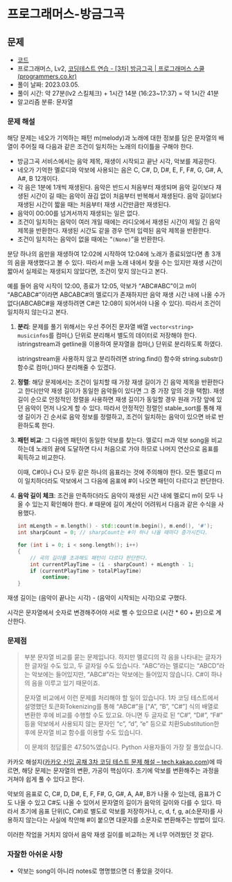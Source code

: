 # 프로그래머스-방금그곡

## 문제

- [코드](that_song.cpp)
- 프로그래머스, Lv2, [코딩테스트 연습 - [3차] 방금그곡 | 프로그래머스 스쿨 (programmers.co.kr)](https://school.programmers.co.kr/learn/courses/30/lessons/17683)
- 풀이 날짜: 2023.03.05.
- 풀이 시간: 약 27분(lv2 스킬체크) + 1시간 14분 (16:23~17:37) = 약 1시간 41분
- 알고리즘 분류: 문자열

### 문제 해설

해당 문제는 네오가 기억하는 패턴 m(melody)과 노래에 대한 정보를 담은 문자열의 배열이 주어질 때 다음과 같은 조건이 일치하는 노래의 타이틀을 구해야 한다.

- 방금그곡 서비스에서는 음악 제목, 재생이 시작되고 끝난 시각, 악보를 제공한다.
- 네오가 기억한 멜로디와 악보에 사용되는 음은 C, C#, D, D#, E, F, F#, G, G#, A, A#, B 12개이다.
- 각 음은 1분에 1개씩 재생된다. 음악은 반드시 처음부터 재생되며 음악 길이보다 재생된 시간이 길 때는 음악이 끊김 없이 처음부터 반복해서 재생된다. 음악 길이보다 재생된 시간이 짧을 때는 처음부터 재생 시간만큼만 재생된다.
- 음악이 00:00를 넘겨서까지 재생되는 일은 없다.
- 조건이 일치하는 음악이 여러 개일 때에는 라디오에서 재생된 시간이 제일 긴 음악 제목을 반환한다. 재생된 시간도 같을 경우 먼저 입력된 음악 제목을 반환한다.
- 조건이 일치하는 음악이 없을 때에는 “`(None)`”을 반환한다.

분당 하나의 음만을 재생하여 12:02에 시작하여 12:04에 노래가 종료되었다면 총 3개의 음을 재생했다고 볼 수 있다. 따라서 m을 노래 내에서 찾을 수는 있지만 재생 시간이 짧아서 실제로는 재생되지 않았다면, 조건이 맞지 않는다고 본다.

예를 들어 음악 시작이 12:00, 종료가 12:05, 악보가 “ABC#ABC”이고 m이 “ABCABC#”이라면 ABCABC#의 멜로디가 존재하지만 음악 재생 시간 내에 나올 수가 없다(ABCABC#을 재생하려면 C#은 12:08이 되어서야 나올 수 있다). 따라서 조건이 일치하지 않는다고 본다.

1. **분리**: 문제를 풀기 위해서는 우선 주어진 문자열 배열 `vector<string> musicinfos`를 컴마(,) 단위로 분리해서 별도의 데이터로 저장해야 한다. istringstream과 getline을 이용하여 문자열을 컴마(,) 단위로 분리하도록 하였다.
    
    istringstream을 사용하지 않고 분리하려면 string.find() 함수와 string.substr() 함수로 컴마(,)마다 분리해줄 수 있겠다.
    
2. **정렬**: 해당 문제에서는 조건이 일치할 때 가장 재생 길이가 긴 음악 제목을 반환한다고 한다(만약 재생 길이가 동일한 음악들이 있다면 그 중 가장 앞의 것을 택함). 재생 길이 순으로 안정적인 정렬을 사용하면 재생 길이가 동일할 경우 원래 가장 앞에 있던 음악이 먼저 나오게 할 수 있다. 따라서 안정적인 정렬인 stable_sort를 통해 재생 길이가 긴 순서로 음악 정보를 정렬하고, 조건이 일치하는 음악이 있으면 바로 반환하도록 한다.
3. **패턴 비교**: 그 다음엔 패턴이 동일한 악보를 찾는다. 멜로디 m과 악보 song을 비교하는데 노래의 끝에 도달하면 다시 처음으로 가야 하므로 나머지 연산으로 음표를 획득하고 비교한다.
    
    이때, C#이나 C나 모두 같은 하나의 음표라는 것에 주의해야 한다. 모든 멜로디 m이 일치하더라도 악보에서 그 다음에 음표에 #이 나오면 패턴이 다르다고 판단한다.
    
4. **음악 길이 체크**: 조건을 만족하더라도 음악이 재생된 시간 내에 멜로디 m이 모두 나올 수 있는지 확인해야 한다. # 때문에 길이 계산이 어려워서 다음과 같은 수식을 사용했다.
    
    ```cpp
    int mLength = m.length() - std::count(m.begin(), m.end(), '#');
    int sharpCount = 0; // sharpCount는 #이 하나 나올 때마다 증가시킨다.
    
    for (int i = 0; i < song.length(); i++)
    {
    	// 곡의 길이를 초과해도 패턴이 다르다 판단한다.
    	int currentPlayTime = (i - sharpCount) + mLength - 1;
    	if (currentPlayTime > totalPlayTime)
    		continue;
    }
    ```
    

재생 길이는 (음악이 끝나는 시각) - (음악이 시작되는 시각)으로 구했다.

시각은 문자열에서 숫자로 변경해주어야 서로 뺄 수 있으므로 (시간 * 60 + 분)으로 계산한다.

### 문제점

> 부분 문자열 비교를 묻는 문제입니다. 하지만 멜로디의 각 음을 나타내는 글자가 한 글자일 수도 있고, 두 글자일 수도 있습니다. “ABC”라는 멜로디는 “ABCD”라는 악보에는 들어있지만, “ABC#”라는 악보에는 들어있지 않습니다. C#이 하나의 음을 이루고 있기 때문이죠.
> 
> 
> 문자열 비교에서 이런 문제를 처리해야 할 일이 있습니다. 1차 코딩 테스트에서 설명했던 토큰화Tokenizing를 통해 “ABC#”을 [“A”, “B”, “C#”] 식의 배열로 변환한 후에 비교를 수행할 수도 있고요. 아니면 두 글자로 된 “C#”, “D#”, “F#” 등을 악보에서 사용되지 않는 문자인 “c”, “d”, “e” 등으로 치환Substitution한 후에 문자열 비교 함수를 이용할 수도 있습니다.
> 
> 이 문제의 정답률은 47.50%였습니다. Python 사용자들이 가장 잘 풀었습니다.
> 

카카오 해설지([카카오 신입 공채 3차 코딩 테스트 문제 해설 – tech.kakao.com](https://tech.kakao.com/2017/11/14/kakao-blind-recruitment-round-3/#%EB%AC%B8%EC%A0%9C4-%EB%B0%A9%EA%B8%88%EA%B7%B8%EA%B3%A1))에 따르면, 해당 문제는 문자열의 변환, 가공이 핵심이다. 초기에 악보를 변환해주는 과정을 거쳐야 쉽게 풀 수 있다고 한다.

악보의 음표로 C, C#, D, D#, E, F, F#, G, G#, A, A#, B가 나올 수 있는데, 음표가 C도 나올 수 있고 C#도 나올 수 있어서 문자열의 길이가 음악의 길이와 다를 수 있다. 따라서 초기에 음표 단위(C, C#)로 별도로 악보를 저장하거나, c, d, f, g, a(소문자)를 사용하지 않는다는 사실에 착안해 #이 붙으면 대문자를 소문자로 변환해주는 방법이 있다.

이러한 작업을 거치지 않아서 음악 재생 길이를 비교하는 게 너무 어려웠던 것 같다.

### 자잘한 아쉬운 사항

- 악보는 song이 아니라 notes로 명명했으면 더 좋았을 것이다.